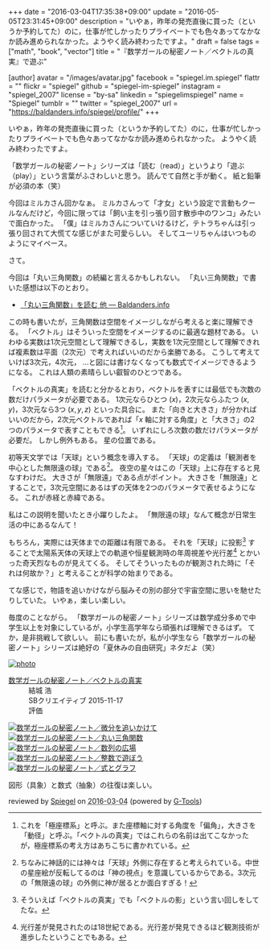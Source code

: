 +++
date = "2016-03-04T17:35:38+09:00"
update = "2016-05-05T23:31:45+09:00"
description = "いやぁ，昨年の発売直後に買った（というか予約してた）のに，仕事が忙しかったりプライベートでも色々あってなかなか読み進められなかった。ようやく読み終わったですよ。"
draft = false
tags = ["math", "book", "vector"]
title = "『数学ガールの秘密ノート／ベクトルの真実』で遊ぶ"

[author]
  avatar = "/images/avatar.jpg"
  facebook = "spiegel.im.spiegel"
  flattr = ""
  flickr = "spiegel"
  github = "spiegel-im-spiegel"
  instagram = "spiegel_2007"
  license = "by-sa"
  linkedin = "spiegelimspiegel"
  name = "Spiegel"
  tumblr = ""
  twitter = "spiegel_2007"
  url = "https://baldanders.info/spiegel/profile/"
+++

いやぁ，昨年の発売直後に買った（というか予約してた）のに，仕事が忙しかったりプライベートでも色々あってなかなか読み進められなかった。
ようやく読み終わったですよ。

「数学ガールの秘密ノート」シリーズは「読む（read）」というより「遊ぶ（play）」という言葉がふさわしいと思う。
読んでて自然と手が動く。
紙と鉛筆が必須の本（笑）

今回はミルカさん回かなぁ。
ミルカさんって「才女」という設定で言動もクールなんだけど，今回に限っては「飼い主を引っ張り回す散歩中のワンコ」みたいで面白かった。
「僕」はミルカさんについていけるけど，テトラちゃんは引っ張り回されて大慌てな感じがまた可愛らしい。
そしてユーリちゃんはいつものようにマイペース。

さて。

今回は「丸い三角関数」の続編と言えるかもしれない。
「丸い三角関数」で書いた感想は以下のとおり。

- [「丸い三角関数」を読む 他 — Baldanders.info](https://baldanders.info/spiegel/log2/000685.shtml)

この時も書いたが，三角関数は空間をイメージしながら考えると楽に理解できる。
「ベクトル」はそういった空間をイメージするのに最適な題材である。
いわゆる実数は1次元空間として理解できるし，実数を1次元空間として理解できれば複素数は平面（2次元）で考えればいいのだから楽勝である。
こうして考えていけば3次元，4次元， ...と図には書けなくなっても数式でイメージできるようになる。
これは人類の素晴らしい叡智のひとつである。

「ベクトルの真実」を読むと分かるとおり，ベクトルを表すには最低でも次数の数だけパラメータが必要である。
1次元ならひとつ $(x)$，2次元ならふたつ $(x,y)$，3次元なら3つ $(x,y,z)$ といった具合に。
また「向きと大きさ」が分かればいいのだから，2次元ベクトルであれば「$x$ 軸に対する角度」と「大きさ」の2つのパラメータで表すこともできる[^pc]。
いずれにしろ次数の数だけパラメータが必要だ。
しかし例外もある。
星の位置である。

[^pc]: これを「極座標系」と呼ぶ。また座標軸に対する角度を「偏角」，大きさを「動径」と呼ぶ。「ベクトルの真実」ではこれらの名前は出てこなかったが，極座標系の考え方はあちこちに書かれている。

初等天文学では「天球」という概念を導入する。
「天球」の定義は「観測者を中心とした無限遠の球」である[^god]。
夜空の星々はこの「天球」上に存在すると見なすわけだ。
大きさが「無限遠」である点がポイント。
大きさを「無限遠」とすることで，3次元空間にあるはずの天体を2つのパラメータで表せるようになる。
これが赤経と赤緯である。

[^god]: ちなみに神話的には神々は「天球」外側に存在すると考えられている。中世の星座絵が反転してるのは「神の視点」を意識しているからである。3次元の「無限遠の球」の外側に神が居るとか面白すぎる！

私はこの説明を聞いたとき小躍りしたよ。
「無限遠の球」なんて概念が日常生活の中にあるなんて！

もちろん，実際には天体までの距離は有限である。
それを「天球」に投影[^s] することで太陽系天体の天球上での軌道や恒星観測時の年周視差や光行差[^aol] とかいった奇天烈なものが見えてくる。
そしてそういったものが観測された時に「それは何故か？」と考えることが科学の始まりである。

[^s]: そういえば「ベクトルの真実」でも「ベクトルの影」という言い回しをしてたな。
[^aol]: 光行差が発見されたのは18世紀である。光行差が発見できるほど観測技術が進歩したということでもある。

てな感じで，物語を追いかけながら脳みその別の部分で宇宙空間に思いを馳せたりしていた。
いやぁ，楽しい楽しい。

毎度のことながら。
「数学ガールの秘密ノート」シリーズは数学成分多めで中学生以上を対象にしているが，小学生高学年なら頑張れば理解できるはず。
てか，是非挑戦して欲しい。
前にも書いたが，私が小学生なら「数学ガールの秘密ノート」シリーズは絶好の「夏休みの自由研究」ネタだよ（笑）

<div class="hreview" ><a class="item url" href="http://www.amazon.co.jp/exec/obidos/ASIN/B018VE46YW/baldandersinf-22/"><img src="http://ecx.images-amazon.com/images/I/41Oi1m%2Bp3PL._SL160_.jpg" alt="photo" class="photo"  /></a><dl ><dt class="fn"><a class="item url" href="http://www.amazon.co.jp/exec/obidos/ASIN/B018VE46YW/baldandersinf-22/">数学ガールの秘密ノート／ベクトルの真実</a></dt><dd>結城 浩 </dd><dd>SBクリエイティブ 2015-11-17</dd><dd>評価<abbr class="rating" title="5"><img src="http://g-images.amazon.com/images/G/01/detail/stars-5-0.gif" alt="" /></abbr> </dd></dl><p class="similar"><a href="http://www.amazon.co.jp/exec/obidos/ASIN/B00Y9EYOIW/baldandersinf-22/" target="_top"><img src="http://images.amazon.com/images/P/B00Y9EYOIW.09._SCTHUMBZZZ_.jpg"  alt="数学ガールの秘密ノート／微分を追いかけて"  /></a> <a href="http://www.amazon.co.jp/exec/obidos/ASIN/B00W6NCLJM/baldandersinf-22/" target="_top"><img src="http://images.amazon.com/images/P/B00W6NCLJM.09._SCTHUMBZZZ_.jpg"  alt="数学ガールの秘密ノート／丸い三角関数"  /></a> <a href="http://www.amazon.co.jp/exec/obidos/ASIN/B00W6NCLL0/baldandersinf-22/" target="_top"><img src="http://images.amazon.com/images/P/B00W6NCLL0.09._SCTHUMBZZZ_.jpg"  alt="数学ガールの秘密ノート／数列の広場"  /></a> <a href="http://www.amazon.co.jp/exec/obidos/ASIN/B00L0PDMJ0/baldandersinf-22/" target="_top"><img src="http://images.amazon.com/images/P/B00L0PDMJ0.09._SCTHUMBZZZ_.jpg"  alt="数学ガールの秘密ノート／整数で遊ぼう"  /></a> <a href="http://www.amazon.co.jp/exec/obidos/ASIN/B00L0PDMIQ/baldandersinf-22/" target="_top"><img src="http://images.amazon.com/images/P/B00L0PDMIQ.09._SCTHUMBZZZ_.jpg"  alt="数学ガールの秘密ノート／式とグラフ"  /></a> </p>
<p class="description">図形（具象）と数式（抽象）の往復は楽しい。</p>
<p class="gtools" >reviewed by <a href='#maker' class='reviewer'>Spiegel</a> on <abbr class="dtreviewed" title="2016-03-04">2016-03-04</abbr> (powered by <a href="http://www.goodpic.com/mt/aws/index.html" >G-Tools</a>)</p>
</div>
